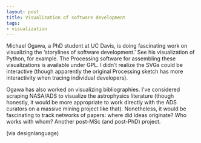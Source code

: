 ```yaml
---
layout: post
title: Visualization of software development
tags:
- visualization
---
```

Michael Ogawa, a PhD student at UC Davis, is doing fascinating work on visualizing the ‘storylines of software development.’ See his visualization of Python, for example. The Processing software for assembling these visualizations is available under GPL. I didn’t realize the SVGs could be interactive (though apparently the original Processing sketch has more interactivity when tracing individual developers).

Ogawa has also worked on visualizing bibliographies. I’ve considered scraping NASA/ADS to visualize the astrophysics literature (though honestly, it would be more appropriate to work directly with the ADS curators on a massive mining project like that). Nonetheless, it would be fascinating to track networks of papers: where did ideas originate? Who works with whom? Another post-MSc (and post-PhD) project.

(via designlanguage)
